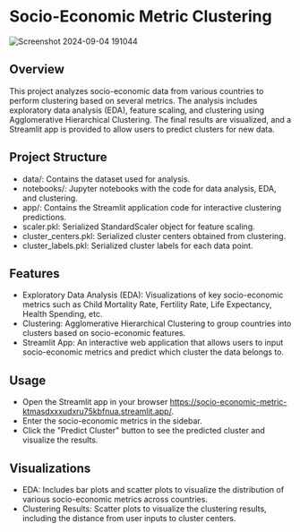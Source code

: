 # Socio-Economic Metric Clustering
![Screenshot 2024-09-04 191044](https://github.com/user-attachments/assets/0d030ca7-4b78-43b0-955c-41598177ed66)

## Overview
This project analyzes socio-economic data from various countries to perform clustering based on several metrics. The analysis includes exploratory data analysis (EDA), feature scaling, and clustering using Agglomerative Hierarchical Clustering. The final results are visualized, and a Streamlit app is provided to allow users to predict clusters for new data.

## Project Structure
- data/: Contains the dataset used for analysis.
- notebooks/: Jupyter notebooks with the code for data analysis, EDA, and clustering.
- app/: Contains the Streamlit application code for interactive clustering predictions.
- scaler.pkl: Serialized StandardScaler object for feature scaling.
- cluster_centers.pkl: Serialized cluster centers obtained from clustering.
- cluster_labels.pkl: Serialized cluster labels for each data point.
## Features
- Exploratory Data Analysis (EDA): Visualizations of key socio-economic metrics such as Child Mortality Rate, Fertility Rate, Life Expectancy, Health Spending, etc.
- Clustering: Agglomerative Hierarchical Clustering to group countries into clusters based on socio-economic features.
- Streamlit App: An interactive web application that allows users to input socio-economic metrics and predict which cluster the data belongs to.

## Usage
- Open the Streamlit app in your browser https://socio-economic-metric-ktmasdxxxudxru75kbfnua.streamlit.app/.
- Enter the socio-economic metrics in the sidebar.
- Click the "Predict Cluster" button to see the predicted cluster and visualize the results.
## Visualizations
- EDA: Includes bar plots and scatter plots to visualize the distribution of various socio-economic metrics across countries.
- Clustering Results: Scatter plots to visualize the clustering results, including the distance from user inputs to cluster centers.
 
